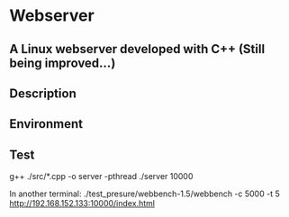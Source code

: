 # **Webserver**
## A Linux webserver developed with C++ (Still being improved...)

## Description

## Environment

## Test
g++ ./src/*.cpp -o server -pthread
./server 10000

In another terminal:
./test_presure/webbench-1.5/webbench -c 5000 -t 5 http://192.168.152.133:10000/index.html
